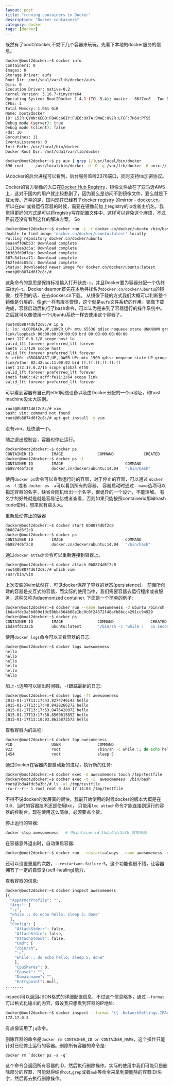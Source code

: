 ```yaml
---
layout: post
title: "running containers in Docker"
description: "Docker containers"
category: docker
tags: [docker]
---
```


既然有了boot2docker,不妨下几个容器来玩玩。先看下本地的docker服务的信息。

```bash
docker@boot2docker:~$ docker info
Containers: 0
Images: 0
Storage Driver: aufs
Root Dir: /mnt/sda1/var/lib/docker/aufs
Dirs: 0
Execution Driver: native-0.2
Kernel Version: 3.16.7-tinycore64
Operating System: Boot2Docker 1.4.1 (TCL 5.4); master : 86f7ec8 - Tue Dec 16 23:11:29 UTC 2014
CPUs: 4
Total Memory: 1.961 GiB
Name: boot2docker
ID: L5JR:QYWN:KEDD:FQ4O:66IY:FUE6:OXTA:SWAE:UV2R:LFCF:7H6H:PTS5
Debug mode (server): true
Debug mode (client): false
Fds: 10
Goroutines: 11
EventsListeners: 0
Init Path: /usr/local/bin/docker
Docker Root Dir: /mnt/sda1/var/lib/docker

docker@boot2docker:~$ ps aux | grep [/]usr/local/bin/docker
690 root     /usr/local/bin/docker -d -D -g /var/lib/docker -H unix:// -H tcp://0.0.0.0:2376 --tlsverify --tlscacert=/var/lib/boot2docker/tls/ca.pem --tlscert=/var/lib/boot2docker/tls/server.pem --tlskey=/var/lib/boot2docker/tls/serverkey.pem
```
从docker的后台进程可以看到，后台服务监听2376端口，同时支持tls加密协议。

Docker的官方镜像的入口在[Docker Hub Registry](https://registry.hub.docker.com/)，镜像文件放在了亚马逊AWS上，这对于国内的用户就比较悲剧了，因为要么是访问不到镜像文件，要么就是下载太慢。万幸的是，国内现在已经有了docker registry 的mirror - [docker.cn](https://docker.cn/)。
所以在pull或者运行容器的时候，需要在镜像前加上registry的ip或者主机名。我觉得更好的方式是可以将registry写在配置文件中，这样可以避免这个麻烦，不过目前还没有看到这样的解决方案。
So

``` bash
docker@boot2docker:~$ docker run -i -t docker.cn/docker/ubuntu /bin/bash
Unable to find image 'docker.cn/docker/ubuntu:latest' locally
Pulling repository docker.cn/docker/ubuntu
8eaa4ff06b53: Download complete
511136ea3c5a: Download complete
3b363fd9d7da: Download complete
607c5d1cca71: Download complete
f62feddc05dc: Download complete
Status: Downloaded newer image for docker.cn/docker/ubuntu:latest
root@0b8874d6f2c8:/#
```
这条命令的意思是保持标准输入打开状态`-i`，并且Docker要为容器分配一个伪终端(tty)`-t`。Docker daemon首先在本地寻找名为`docker.cn/docker/ubuntu`的镜像，找不到的话，在去docker.cn下载。
从镜像下载的方式我们大概可以判断整个镜像是分层的，像git一样有版本管理，这个就是`aufs`文件系统的作用。镜像下载完成，容器启动后执行了bash命令，可以认为是来到了容器运行的操作系统中。
之后就可以像使用一个Ubuntu系统一样去使用这个容器了。


```bash
root@0b8874d6f2c8:/# ip a
1: lo: <LOOPBACK,UP,LOWER_UP> mtu 65536 qdisc noqueue state UNKNOWN group default
link/loopback 00:00:00:00:00:00 brd 00:00:00:00:00:00
inet 127.0.0.1/8 scope host lo
valid_lft forever preferred_lft forever
inet6 ::1/128 scope host
valid_lft forever preferred_lft forever
6: eth0: <BROADCAST,UP,LOWER_UP> mtu 1500 qdisc noqueue state UP group default
link/ether 02:42:ac:11:00:02 brd ff:ff:ff:ff:ff:ff
inet 172.17.0.2/16 scope global eth0
valid_lft forever preferred_lft forever
inet6 fe80::42:acff:fe11:2/64 scope link
valid_lft forever preferred_lft forever
```
可以看到容器有自己的eth0网络设备以及由Docker分配的一个ip地址，和host machine没太大区别。


```bash
root@0b8874d6f2c8:/# vim
bash: vim: command not found
root@0b8874d6f2c8:/# apt-get install -y vim

```
没有vim，赶快装一个。

随之退出控制台，容器也停止运行。

``` bash
docker@boot2docker:~$ docker ps
CONTAINER ID        IMAGE               COMMAND             CREATED             STATUS              PORTS               NAMES
docker@boot2docker:~$ docker ps -l
CONTAINER ID        IMAGE                           COMMAND             CREATED             STATUS                          PORTS               NAMES
0b8874d6f2c8        docker.cn/docker/ubuntu:14.04   "/bin/bash"         15 hours ago        Exited (0) About a minute ago                       naughty_darwin
```
使用`docker ps`命令可以查看运行时的容器，对于停止的容器，可以通过 `docker ps -l` 或者 `docker ps -a`可以看到所有的容器。
容器启动时通过`--name`选项可以指定容器的名字，缺省会随机给出一个名字，很诡异的一个设计，不能理解。
有名字的好处就是就是容易记忆或者查看，否则如果只能按照containerid那串hash code使用，想来就有些头大。

重新启动停止的容器

```bash
docker@boot2docker:~$ docker start 0b8874d6f2c8
0b8874d6f2c8
docker@boot2docker:~$ docker ps
CONTAINER ID        IMAGE                           COMMAND             CREATED             STATUS              PORTS               NAMES
0b8874d6f2c8        docker.cn/docker/ubuntu:14.04   "/bin/bash"         15 hours ago        Up 3 seconds                            naughty_darwin
```
通过`docker attach`命令可以重新连接到容器上。

```bash
docker@boot2docker:~$ docker attach 0b8874d6f2c8
root@0b8874d6f2c8:/# which vim
/usr/bin/vim
```
上次安装的vim依然在，可见docker保存了容器的状态(persistence)。
前面所创建的容器是交互式的容器，而实际的使用当中，我们需要容器去运行程序或者服务，这种又称为daemonized container. 下面是一个简单的例子:

```bash
docker@boot2docker:~$ docker run --name awesomeness -d ubuntu /bin/sh -c "while :; do echo hello; sleep 5; done"
1bda4fdc3a3b869d1dc58bb4564b08e1bc0c0f24372f48afb8bcc4291cc94929
docker@boot2docker:~$ docker ps
CONTAINER ID        IMAGE               COMMAND                CREATED             STATUS              PORTS               NAMES
1bda4fdc3a3b        ubuntu:latest       "/bin/sh -c 'while :   55 seconds ago      Up 54 seconds                           awesomeness
```
使用`docker logs`命令可以查看容器的日志:

```bash
docker@boot2docker:~$ docker logs awesomeness
hello
hello
hello
hello
hello
hello
```
加上`-t`选项可以输出时间戳，`-f`跟踪最新的日志:

```bash
docker@boot2docker:~$ docker logs -ft awesomeness
2015-01-17T13:17:43.827474614Z hello
2015-01-17T13:17:48.842826627Z hello
2015-01-17T13:17:53.847642897Z hello
2015-01-17T13:17:58.856081585Z hello
2015-01-17T13:18:03.863587257Z hello
```

查看容器内的进程:

```bash
docker@boot2docker:~$ docker top awesomeness
PID                 USER                COMMAND
922                 root                /bin/sh -c while :; do echo hello; sleep 5; done
1454                root                sleep 5
```

通过Docker在容器内部启动新的进程，执行新的任务:

```bash
docker@boot2docker:~$ docker exec -d awesomeness touch /tmp/testfile
docker@boot2docker:~$ docker exec -t -i  awesomeness  /bin/bash
root@1bda4fdc3a3b:/# ls -al /tmp/testfile
-rw-r--r-- 1 root root 0 Jan 17 14:03 /tmp/testfile
```
不得不说docker的发展真的很快，我最开始使用的时候docker的版本大概是在0.6，当时的容器技术还是使用lxc，
只能用`lxc attach`命令才能连接到运行的容器的控制台。现在使用这么简单，必须要点个赞。

停止运行的容器:

```bash
docker stop awesomeness   # 用containerid 1bda4fdc3a3b 效果相同
```

在容器意外退出时，自动重启容器:

```bash
docker@boot2docker:~$ docker run --restart=always --name awesomeness -d ubuntu /bin/sh -c "while :; do echo hello; sleep 5; done"
```
还可以设置重启的次数，`--restart=on-failure:5`。这个功能也很不错，让容器拥有了一定的自恢复(self-healing)能力，

查看容器的信息:

```bash
docker@boot2docker:~$ docker inspect awesomeness
[{
  "AppArmorProfile": "",
  "Args": [
  "-c",
  "while :; do echo hello; sleep 5; done"
  ],
  "Config": {
    "AttachStderr": false,
    "AttachStdin": false,
    "AttachStdout": false,
    "Cmd": [
    "/bin/sh",
    "-c",
    "while :; do echo hello; sleep 5; done"
    ],
    "CpuShares": 0,
    "Cpuset": "",
    "Domainname": "",
    "Entrypoint": null,
........
```
inspect可以返回JSON格式的详细配置信息，不过这个信息略多，通过`--format`可以格式化输出的内容，假设我只想看到容器的IP地址:

```bash
docker@boot2docker:~$ docker inspect --format '{{ .NetworkSettings.IPAddress }}' awesomeness
172.17.0.3
```
有点像调用了`jq`命令。

删除容器的命令是`docker rm CONTAINER_ID or CONTAINER_NAME`，这个操作只能针对已经停止运行的容器。删除所有容器的命令是:

```
docker rm `docker ps -a -q`
```
这个命令会返回所有容器的ID，然后执行删除操作。实际的使用中我们可能只是删除部分的容器，可能就得结合`cut`,`grep`或者`awk`等命令来拿到要删除的容器ID/名字，然后再去执行删除操作。
